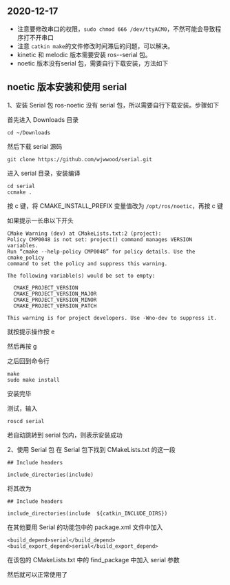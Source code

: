 ## 2020-12-17

- 注意要修改串口的权限，`sudo chmod 666 /dev/ttyACM0`，不然可能会导致程序打不开串口
- 注意 `catkin make`的文件修改时间滞后的问题，可以解决。
- kinetic 和 melodic 版本需要安装 ros-<distro>-serial 包。
- noetic 版本没有serial 包，需要自行下载安装，方法如下

## noetic 版本安装和使用 serial

1、安装 Serial 包
ros-noetic 没有 serial 包，所以需要自行下载安装。步骤如下

首先进入 Downloads 目录

```
cd ~/Downloads
```

然后下载 serial 源码

```
git clone https://github.com/wjwwood/serial.git
```

进入 serial 目录，安装编译

```
cd serial
ccmake .
```

按 c 键，将 CMAKE_INSTALL_PREFIX 变量值改为 `/opt/ros/noetic`，再按 c 键

如果提示一长串以下开头

```
CMake Warning (dev) at CMakeLists.txt:2 (project):
Policy CMP0048 is not set: project() command manages VERSION variables.
Run “cmake --help-policy CMP0048” for policy details. Use the cmake_policy
command to set the policy and suppress this warning.

The following variable(s) would be set to empty:

  CMAKE_PROJECT_VERSION
  CMAKE_PROJECT_VERSION_MAJOR
  CMAKE_PROJECT_VERSION_MINOR
  CMAKE_PROJECT_VERSION_PATCH

This warning is for project developers. Use -Wno-dev to suppress it.
```

就按提示操作按 e

然后再按 g

之后回到命令行

```
make
sudo make install
```

安装完毕

测试，输入

```
roscd serial
```

若自动跳转到 serial 包内，则表示安装成功

2、使用 Serial 包
在 Serial 包下找到 CMakeLists.txt 的这一段

```
## Include headers

include_directories(include)
```

将其改为

```
## Include headers

include_directories(include  ${catkin_INCLUDE_DIRS})
```


在其他要用 Serial 的功能包中的 package.xml 文件中加入

```
<build_depend>serial</build_depend>
<build_export_depend>serial</build_export_depend>
```

在该包的 CMakeLists.txt 中的 find_package 中加入 serial 参数

然后就可以正常使用了
